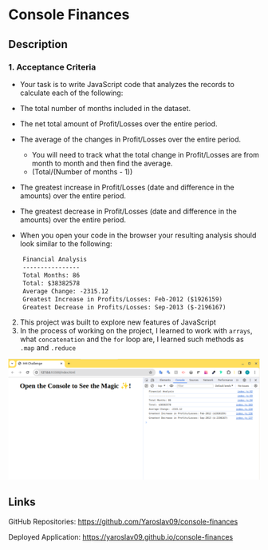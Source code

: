 # Console Finances

## Description

### 1. Acceptance Criteria

* Your task is to write JavaScript code that analyzes the records to calculate each of the following:

* The total number of months included in the dataset.

* The net total amount of Profit/Losses over the entire period.

* The average of the changes in Profit/Losses over the entire period.

    - You will need to track what the total change in Profit/Losses are from month to month and then find the average.
    - (Total/(Number of months - 1))

* The greatest increase in Profit/Losses (date and difference in the amounts) over the entire period.

* The greatest decrease in Profit/Losses (date and difference in the amounts) over the entire period.

* When you open your code in the browser your resulting analysis should look similar to the following:

```
    Financial Analysis 
    ----------------
    Total Months: 86
    Total: $38382578
    Average Change: -2315.12
    Greatest Increase in Profits/Losses: Feb-2012 ($1926159)
    Greatest Decrease in Profits/Losses: Sep-2013 ($-2196167)

```
2. This project was built to explore new features of JavaScript
3. In the process of working on the project, I learned to work with `arrays`, what `concatenation` and the `for` loop are, I learned such methods as `.map` and `.reduce`
 
![image](assets/Console_Finances.png)


## Links

GitHub Repositories: https://github.com/Yaroslav09/console-finances

Deployed Application: https://yaroslav09.github.io/console-finances